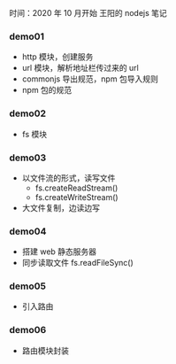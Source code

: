 时间：2020 年 10 月开始
王阳的 nodejs 笔记

### demo01

- http 模块，创建服务
- url 模块，解析地址栏传过来的 url
- commonjs 导出规范，npm 包导入规则
- npm 包的规范

### demo02

- fs 模块

### demo03

- 以文件流的形式，读写文件
  - fs.createReadStream()
  - fs.createWriteStream()
- 大文件复制，边读边写

### demo04

- 搭建 web 静态服务器
- 同步读取文件 fs.readFileSync()

### demo05

- 引入路由

### demo06

- 路由模块封装
